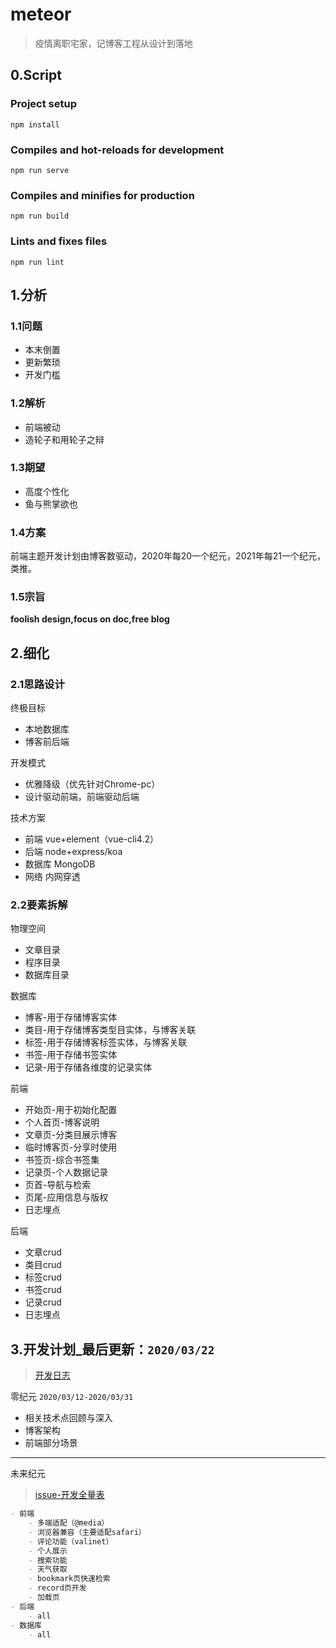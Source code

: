 # meteor
>疫情离职宅家，记博客工程从设计到落地

## 0.Script

### Project setup
```
npm install
```

### Compiles and hot-reloads for development
```
npm run serve
```

### Compiles and minifies for production
```
npm run build
```

### Lints and fixes files
```
npm run lint
```

## 1.分析

### 1.1问题
- 本末倒置
- 更新繁琐
- 开发门槛

### 1.2解析
- 前端被动
- 造轮子和用轮子之辩

### 1.3期望
- 高度个性化
- 鱼与熊掌欲也

### 1.4方案
前端主题开发计划由博客数驱动，2020年每20一个纪元，2021年每21一个纪元，类推。

### 1.5宗旨
**foolish design,focus on doc,free blog**

## 2.细化

### 2.1思路设计

终极目标
- 本地数据库
- 博客前后端

开发模式
- 优雅降级（优先针对Chrome-pc）
- 设计驱动前端，前端驱动后端

技术方案
- 前端 vue+element（vue-cli4.2）
- 后端 node+express/koa
- 数据库 MongoDB
- 网络 内网穿透

### 2.2要素拆解

物理空间
- 文章目录
- 程序目录
- 数据库目录

数据库
- 博客-用于存储博客实体
- 类目-用于存储博客类型目实体，与博客关联
- 标签-用于存储博客标签实体，与博客关联
- 书签-用于存储书签实体
- 记录-用于存储各维度的记录实体

前端
- 开始页-用于初始化配置
- 个人首页-博客说明
- 文章页-分类目展示博客
- 临时博客页-分享时使用
- 书签页-综合书签集
- 记录页-个人数据记录
- 页首-导航与检索
- 页尾-应用信息与版权
- 日志埋点

后端
- 文章crud
- 类目crud
- 标签crud
- 书签crud
- 记录crud
- 日志埋点

## 3.开发计划_最后更新：`2020/03/22`
> [开发日志](http://sad/log.md)  

零纪元 `2020/03/12-2020/03/31`

- 相关技术点回顾与深入
- 博客架构
- 前端部分场景
---
未来纪元
> [issue-开发全量表]()
```markdown
- 前端
    - 多端适配（@media）
    - 浏览器兼容（主要适配safari）
    - 评论功能（valinet）
    - 个人展示
    - 搜索功能
    - 天气获取
    - bookmark页快速检索
    - record页开发 
    - 加载页
- 后端
    - all
- 数据库
    - all
```
